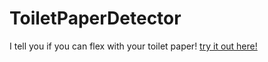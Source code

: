 # ToiletPaperDetector
I tell you if you can flex with your toilet paper!
[try it out here!](https://toiletpaper.adrientrahan.tk)

